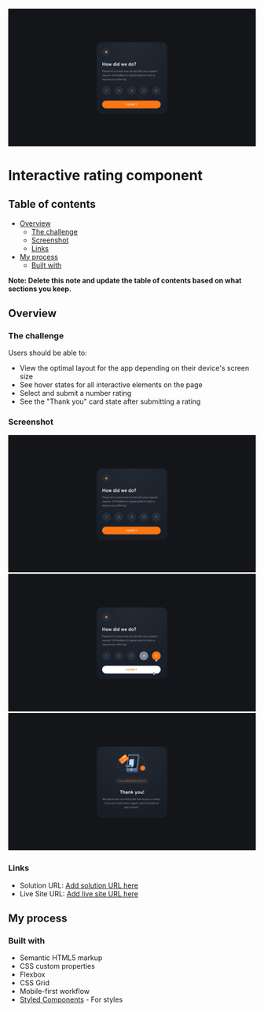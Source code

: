 ![](/design/desktop-design.jpg)

# Interactive rating component

## Table of contents

- [Overview](#overview)
  - [The challenge](#the-challenge)
  - [Screenshot](#screenshot)
  - [Links](#links)
- [My process](#my-process)
  - [Built with](#built-with)

**Note: Delete this note and update the table of contents based on what sections you keep.**

## Overview

### The challenge

Users should be able to:

- View the optimal layout for the app depending on their device's screen size
- See hover states for all interactive elements on the page
- Select and submit a number rating
- See the "Thank you" card state after submitting a rating

### Screenshot

![](/design/desktop-design.jpg)
![](/design/active-states.jpg)
![](/design/desktop-thank-you-state.jpg)

### Links

- Solution URL: [Add solution URL here](https://github.com/Manohar-Penta/interative-rating-component)
- Live Site URL: [Add live site URL here](https://manohar-penta.github.io/interative-rating-component/)

## My process

### Built with

- Semantic HTML5 markup
- CSS custom properties
- Flexbox
- CSS Grid
- Mobile-first workflow
- [Styled Components](https://styled-components.com/) - For styles

